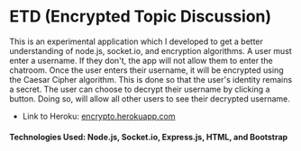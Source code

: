 # ETD (Encrypted Topic Discussion)

This is an experimental application which I developed to get a better understanding of node.js, socket.io, and encryption algorithms. A user must enter a username. If they don't, the app will not allow them to enter the chatroom. Once the user enters their username, it will be encrypted using the Caesar Cipher algorithm. This is done so that the user's identity remains a secret. The user can choose to decrypt their username by clicking a button. Doing so, will allow all other users to see their decrypted username. 

* Link to Heroku: [encrypto.herokuapp.com](https://encrypto.herokuapp.com)


#### Technologies Used: Node.js, Socket.io, Express.js, HTML, and Bootstrap
